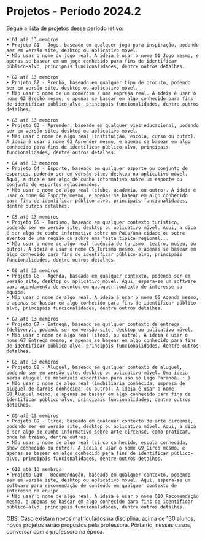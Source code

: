 # Projetos - Período   2024.2

Segue a lista de projetos desse período letivo:

    • G1 até 13 membros
    • Projeto G1 - Jogo, baseado em qualquer jogo para inspiração, podendo ser em versão site, desktop ou aplicativo móvel.
    • Não usar o nome do jogo real. A ideia é usar o nome G1_Jogo mesmo, e apenas se basear em um jogo conhecido para fins de identificar público-alvo, principais funcionalidades, dentre outros detalhes.

    • G2 até 13 membros
    • Projeto G2 - Brechó, baseado em qualquer tipo de produto, podendo ser em versão site, desktop ou aplicativo móvel.
    • Não usar o nome de um comércio / uma empresa real. A ideia é usar o nome G2_Brechó mesmo, e apenas se basear em algo conhecido para fins de identificar público-alvo, principais funcionalidades, dentre outros detalhes.

    • G3 até 13 membros
    • Projeto G3 - Aprender, baseado em qualquer viés educacional, podendo ser em versão site, desktop ou aplicativo móvel.
    • Não usar o nome de algo real (instituição, escola, curso ou outro). A ideia é usar o nome G3_Aprender mesmo, e apenas se basear em algo conhecido para fins de identificar público-alvo, principais funcionalidades, dentre outros detalhes.

    • G4 até 13 membros
    • Projeto G4 - Esporte, baseado em qualquer esporte ou conjunto de esportes, podendo ser em versão site, desktop ou aplicativo móvel. Aqui, a dica é ser algo de cunho informativo sobre um esporte ou conjunto de esportes relacionados.
    • Não usar o nome de algo real (clube, academia, ou outro). A ideia é usar o nome G4_Esporte mesmo, e apenas se basear em algo conhecido para fins de identificar público-alvo, principais funcionalidades, dentre outros detalhes.

    • G5 até 13 membros
    • Projeto G5 - Turismo, baseado em qualquer contexto turístico, podendo ser em versão site, desktop ou aplicativo móvel. Aqui, a dica é ser algo de cunho informativo sobre um País/uma cidade ou sobre eventos de uma região ou sobre uma festa típica regional...
    • Não usar o nome de algo real (agência de turismo, teatro, museu, ou outro). A ideia é usar o nome G5_Turismo mesmo, e apenas se basear em algo conhecido para fins de identificar público-alvo, principais funcionalidades, dentre outros detalhes.

    • G6 até 13 membros
    • Projeto G6 - Agenda, baseado em qualquer contexto, podendo ser em versão site, desktop ou aplicativo móvel. Aqui, espera-se um software para agendamento de eventos em qualquer contexto de interesse da equipe.
    • Não usar o nome de algo real. A ideia é usar o nome G6_Agenda mesmo, e apenas se basear em algo conhecido para fins de identificar público-alvo, principais funcionalidades, dentre outros detalhes.

    • G7 até 13 membros
    • Projeto G7 - Entrega, baseado em qualquer contexto de entrega (delivery), podendo ser em versão site, desktop ou aplicativo móvel.
    • Não usar o nome de algo real (ifood, ou outro). A ideia é usar o nome G7_Entrega mesmo, e apenas se basear em algo conhecido para fins de identificar público-alvo, principais funcionalidades, dentre outros detalhes.

    • G8 até 13 membros
    • Projeto G8 - Aluguel, baseado em qualquer contexto de aluguel, podendo ser em versão site, desktop ou aplicativo móvel. Uma ideia seria aluguel de materiais esportivos para uso no Lago Paranoá. : )
    • Não usar o nome de algo real (imobiliária conhecida, empresa de aluguel de carros conhecida, ou outro). A ideia é usar o nome G8_Aluguel mesmo, e apenas se basear em algo conhecido para fins de identificar público-alvo, principais funcionalidades, dentre outros detalhes.

    • G9 até 13 membros
    • Projeto G9 - Circo, baseado em qualquer contexto de arte circense, podendo ser em versão site, desktop ou aplicativo móvel. Aqui, a dica é ser algo de cunho informativo sobre arte circense, como praticar, onde há treino, dentre outros.
    • Não usar o nome de algo real (circo conhecido, escola conhecida, show conhecido ou outro). A ideia é usar o nome G9_Circo mesmo, e apenas se basear em algo conhecido para fins de identificar público-alvo, principais funcionalidades, dentre outros detalhes.

    • G10 até 13 membros
    • Projeto G10 - Recomendação, baseado em qualquer contexto, podendo ser em versão site, desktop ou aplicativo móvel. Aqui, espera-se um software para recomendação de conteúdo em qualquer contexto de interesse da equipe.
    • Não usar o nome de algo real. A ideia é usar o nome G10_Recomendação mesmo, e apenas se basear em algo conhecido para fins de identificar público-alvo, principais funcionalidades, dentre outros detalhes.
    
OBS: Caso existam novos matriculados na disciplina, acima de 130 alunos, novos projetos serão propostos pela professora. Portanto, nesses casos, conversar com a professora na época.
